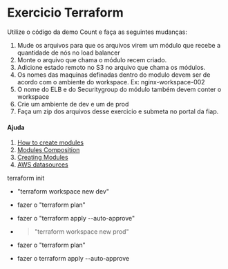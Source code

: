 # Exercicio Terraform

Utilize o código da demo Count e faça as seguintes mudanças:

1. Mude os arquivos para que os arquivos virem um módulo que recebe a quantidade de nós no load balancer
2. Monte o arquivo que chama o módulo recem criado.
3. Adicione estado remoto no S3 no arquivo que chama os módulos.
4. Os nomes das maquinas definadas dentro do modulo devem ser de acordo com o ambiente do workspace. Ex: nginx-workspace-002
5. O nome do ELB e do Securitygroup do módulo também devem conter o workspace
6. Crie um ambiente de dev e um de prod
7. Faça um zip dos arquivos desse exercicio e submeta no portal da fiap.


#### Ajuda
1. [How to create modules](https://blog.gruntwork.io/how-to-create-reusable-infrastructure-with-terraform-modules-25526d65f73d)
2. [Modules Composition](https://www.terraform.io/docs/modules/composition.html)
3. [Creating Modules](https://www.terraform.io/docs/modules/index.html)
4. [AWS datasources](https://www.terraform.io/docs/providers/aws/d/instances.html)

terraform init

 - "terraform workspace new dev"
 - fazer o "terraform plan"
 - fazer o "terraform apply --auto-approve"

 - > "terraform workspace new prod"
 - fazer o "terraform plan"
 - fazer o terraform apply --auto-approve

